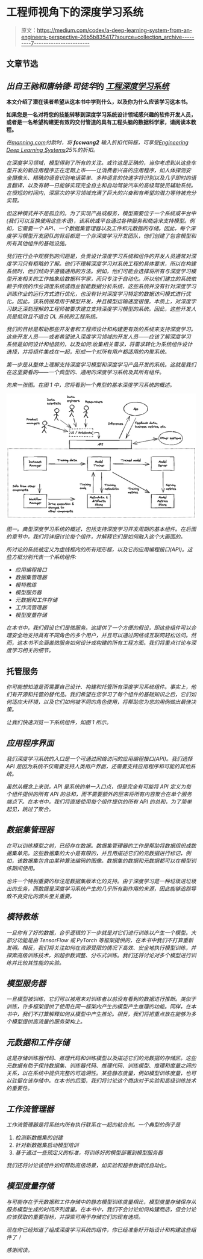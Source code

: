 # 工程师视角下的深度学习系统

> 原文：<https://medium.com/codex/a-deep-learning-system-from-an-engineers-perspective-26b5b835417?source=collection_archive---------7----------------------->

## 文章节选

## *出自王驰和唐纳德·司徒华*的 [*工程深度学习系统*](https://www.manning.com/books/engineering-deep-learning-systems?utm_source=medium&utm_medium=referral&utm_campaign=book_wang2_engineering_2_17_22)

**本文介绍了潜在读者希望从这本书中学到什么，以及你为什么应该学习这本书。**

**如果您是一名对将您的技能转移到深度学习系统设计领域感兴趣的软件开发人员，或者是一名希望构建更有效的交付管道的具有工程头脑的数据科学家，请阅读本教程。**

*在[manning.com](https://www.manning.com/books/engineering-deep-learning-systems?utm_source=medium&utm_medium=referral&utm_campaign=book_wang2_engineering_2_17_22)付款时，将 **fccwang2** 输入折扣代码框，可享受[*Engineering Deep Learning Systems*](https://www.manning.com/books/engineering-deep-learning-systems?utm_source=medium&utm_medium=referral&utm_campaign=book_wang2_engineering_2_17_22)25%的折扣。*

*在深度学习领域，模型得到了所有的关注。或许这是正确的，当你考虑到从这些车型开发的新应用程序正在定期上市——让消费者兴奋的应用程序，如人体探测安全摄像头、精确的语音识别电话菜单、多种语言的快速字符识别以及几乎即时的语言翻译，以及有朝一日能够实现完全自主和自动驾驶汽车的高级驾驶员辅助系统。在很短的时间内，深层次的学习领域充满了巨大的兴奋和有希望的潜力等待被充分实现。*

*但这种模式并不是孤立的。为了实现产品或服务，模型需要位于一个系统或平台中(我们可以互换使用这些术语)，该系统或平台通过各种服务和商店来支持模型。例如，它需要一个 API、一个数据集管理器以及工件和元数据的存储。因此，每个深度学习模型开发团队的背后都是一个非深度学习开发团队，他们创建了包含模型和所有其他组件的基础设施。*

*我们在行业中观察到的问题是，负责设计深度学习系统和组件的开发人员通常对深度学习只有粗略的了解。他们不理解深度学习对系统工程的具体要求，所以在构建系统时，他们倾向于遵循通用的方法。例如，他们可能会选择将所有与深度学习模型开发相关的工作抽象给数据科学家，而只专注于自动化。所以他们建立的系统依赖于传统的作业调度系统或商业智能数据分析系统，这些系统并没有针对深度学习训练作业的运行方式进行优化，也没有针对深度学习特定的数据访问模式进行优化。因此，该系统很难用于模型开发，并且模型运输速度很慢。本质上，对深度学习缺乏深刻理解的工程师被要求建立支持深度学习模型的系统。因此，这些开发人员是低效且不适合 DL 系统的工程系统。*

*我们的目标是帮助那些开发者和工程师设计和构建更有效的系统来支持深度学习。这些开发人员——或者希望进入深度学习领域的开发人员——应该了解深度学习系统是如何设计和组装的，以及如何:收集相关需求，将需求转化为系统组件设计选择，并将组件集成在一起，形成一个对所有用户都适用的内聚系统。*

*第一步是从整体上理解支持深度学习模型和深度学习产品开发的系统。这就是我们在这里要看的——一个典型的、通用的深度学习系统及其所有组件。*

*先来一张图。在图 1 中，您将看到一个典型的基本深度学习系统的概述。*

*![](img/8b72148a5a20186cc49206344b10a2e3.png)*

*图一。典型深度学习系统的概述，包括支持深度学习开发周期的基本组件。在后面的章节中，我们将详细讨论每个组件，并解释它们是如何融入这个大画面的。*

*所讨论的系统被定义为虚线框内的所有矩形框，以及它的应用编程接口(API)。这些方框分别代表一个系统组件:*

*   *应用编程接口*
*   *数据集管理器*
*   *模特教练*
*   *模型服务器*
*   *元数据和工件存储*
*   *工作流管理器*
*   *模型度量存储*

*在本书中，我们假设它们是微服务。这提供了一个方便的假设，即这些组件可以合理安全地支持具有不同角色的多个用户，并且可以通过网络或互联网轻松访问。然而，这本书不会涵盖微服务如何设计或构建的所有工程方面。我们将重点讨论与深度学习相关的细节。*

## ****托管服务****

*你可能想知道是否需要自己设计、构建和托管所有深度学习系统组件。事实上，他们有开源和托管的替代品。我们希望在您学习了每个组件的基础知识之后，它们如何适应大环境，以及它们如何被不同的角色使用，将帮助您为您的用例做出最佳决策。*

*让我们快速浏览一下系统组件，如图 1 所示。*

## *应用程序界面*

*我们深度学习系统的入口是一个可通过网络访问的应用编程接口(API)。我们选择 API 是因为系统不仅需要支持人类用户界面，还需要支持应用程序和可能的其他系统。*

*虽然从概念上来说，API 是系统的单一入口点，但是完全有可能将 API 定义为每个组件提供的所有 API 的总和，而不需要额外的层来将所有内容聚合在单个服务端点下。在本书中，我们将直接使用每个组件提供的所有 API 的总和，为了简单起见，跳过了聚合。*

## *数据集管理器*

*在可以训练模型之前，已经存在数据。数据集管理器的工作是帮助将数据组织成数据集单元。这些数据集的大小是有限的，并且用描述它们的元数据进行标记，例如，该数据集包含由某种算法编码的图像。数据集的数据和元数据都可以在模型训练期间使用。*

*也许一个特别重要的标注是数据集版本化的支持。由于深度学习是一种垃圾进垃圾出的业务，而数据是深度学习系统产生的几乎所有副作用的来源，因此能够追踪导致不良变化的源头至关重要。*

## *模特教练*

*一旦你有了好的数据，合乎逻辑的下一步就是对它们进行训练以产生一个模型。大部分功能是由 TensorFlow 或 PyTorch 等框架提供的，在本书中我们不打算重新发明。相反，我们将关注如何在资源受限的情况下高效、安全地执行模型训练，并探索高级训练技术，如超参数调整、分布式训练。我们还将讨论对多个模型进行训练并比较其性能的实验。*

## *模型服务器*

*一旦模型被训练，它们可以被用来对训练者以前没有看到的数据进行推断。类似于训练，许多框架提供了使用在同一框架内产生的模型产生推理的功能。同样，在本书中，我们不打算解释如何从模型中产生推论。相反，我们将把重点放在能够为多个模型提供高流量的服务架构上。*

## *元数据和工件存储*

*这是存储训练器代码、推理代码和训练模型以及描述它们的元数据的存储区。这些元数据有助于保持数据集、训练器代码、推理代码、训练模型、推理和度量之间的关系，以在系统中提供完整的可追溯性。某些静态度量，例如模型训练度量，也可以驻留在该存储中。在本书的后面，我们将讨论这个商店对于实验和高级训练技术的重要性。*

## *工作流管理器*

*工作流管理器是将系统内所有执行联系在一起的粘合剂。一个典型的例子是*

1.  *检测新数据集的创建*
2.  *针对新数据集启动模型培训*
3.  *基于通过一些预定义的标准，将训练好的模型部署到模型服务器*

*我们还将讨论该组件如何帮助高级场景，如实验和超参数调优自动化。*

## *模型度量存储*

*与可能存在于元数据和工件存储中的静态模型训练度量相比，模型度量存储保存从服务模型生成的时间序列度量。在本书中，我们不会讨论如何构建商店，但会讨论应该获取的重要指标，并探索可用于存储它们的现有选项。*

*现在你已经知道了组成深度学习系统的组件，你已经准备好开始设计和构建这些组件了！*

*感谢阅读。*